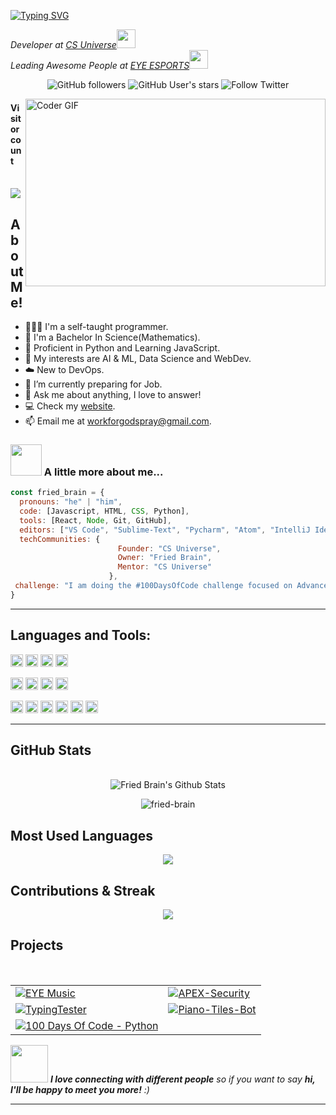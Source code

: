 <!--### Hello World, I am Aman 👋 -->
[![Typing SVG](https://readme-typing-svg.herokuapp.com/?font=Dancing+Script&size=40&vCenter=true&width=500&lines=Hello+Human!!+%F0%9F%91%8B;I+am+Aman+,+;I+am+a+Full+Stack+Developer&color=ff960d)](https://git.io/typing-svg)

<p><em>Developer at <a href="http://www.instagram.com/csuniverse.in">CS Universe</a><img src="https://media.giphy.com/media/fYSnHlufseco8Fh93Z/giphy.gif" width="30"></br>Leading Awesome People at <a href="https://www.instagram.com/eyeesportsindia">EYE ESPORTS</a><img src="https://media.giphy.com/media/WUlplcMpOCEmTGBtBW/giphy.gif" width="30"> 
</em></p>

<p align="center">
  <img alt="GitHub followers" src="https://img.shields.io/github/followers/fried-brain?color=ffb300&logo=github&style=for-the-badge&logoColor=ffb300">
 <!-- <img src="https://gpvc.arturio.dev/AKSHATNEMA" alt="profile views"> -->
  <img alt="GitHub User's stars" src="https://img.shields.io/github/stars/fried-brain?affiliations=OWNER&color=ffb300&logo=github&style=for-the-badge&logoColor=ffb300">
<img alt="Follow Twitter" src="https://img.shields.io/twitter/follow/fried_brain_?color=ffb300&label=Fried%20Brain&logo=twitter&logoColor=ffb300&style=for-the-badge">
 </p>
 
<img src="https://miro.medium.com/max/2800/1*BU7f02LeQeELztqxa8eCmw.gif" align="right" alt="Coder GIF" width="480" height="300">

<p align="center"> 

  <h4>Visitor count</h4><br>

  <img src="https://profile-counter.glitch.me/Fried-Brain/count.svg" />

</p>


<h2>About Me!</h2>

- 👨🏽‍💻 I'm a self-taught programmer.
- 💼 I'm a Bachelor In Science(Mathematics).
- 🌱 Proficient in Python and Learning JavaScript.
- 🤔 My interests are AI & ML, Data Science and WebDev.
- ☁️ New to DevOps.
- 💼 I’m currently preparing for Job.
- 💬 Ask me about anything, I love to answer!
- 💻 Check my [website](https://www.Fried-brain.repl.co/).
- 📫 Email me at [workforgodspray@gmail.com](mailto:workforgodspray@gmail.com).

### <img src="https://media.giphy.com/media/VgCDAzcKvsR6OM0uWg/giphy.gif" width="50"> A little more about me...  

```javascript
const fried_brain = {
  pronouns: "he" | "him",
  code: [Javascript, HTML, CSS, Python],
  tools: [React, Node, Git, GitHub],
  editors: ["VS Code", "Sublime-Text", "Pycharm", "Atom", "IntelliJ Idea"],
  techCommunities: {
                        Founder: "CS Universe",
                        Owner: "Fried Brain",
                        Mentor: "CS Universe"
                      },
 challenge: "I am doing the #100DaysOfCode challenge focused on Advanced Python"
}
```
---

<!-- Skills -->
**Languages and Tools:**  
---

<code><img height="20" src="https://img.shields.io/badge/Python-FFD43B?style=for-the-badge&logo=python&logoColor=darkgreen"></code>
<code><img height="20" src="https://img.shields.io/badge/JavaScript-323330?style=for-the-badge&logo=javascript&logoColor=F7DF1E"></code>
<code><img height="20" src="https://img.shields.io/badge/HTML5-E34F26?style=for-the-badge&logo=html5&logoColor=white"></code>
<code><img height="20" src="https://img.shields.io/badge/CSS3-1572B6?style=for-the-badge&logo=css3&logoColor=white"></code>

<code><img height="20" src="https://img.shields.io/badge/Node.js-339933?style=for-the-badge&logo=nodedotjs&logoColor=white"></code>
<code><img height="20" src="https://img.shields.io/badge/MySQL-005C84?style=for-the-badge&logo=mysql&logoColor=white"></code>
<code><img height="20" src="https://img.shields.io/badge/MongoDB-white?style=for-the-badge&logo=mongodb&logoColor=4EA94B"></code>
<code><img height="20" src="https://img.shields.io/badge/GitHub-100000?style=for-the-badge&logo=github&logoColor=white"></code>

<code><img height="20" src="https://img.shields.io/badge/conda-342B029.svg?&style=for-the-badge&logo=anaconda&logoColor=white"></code>
<code><img height="20" src="https://img.shields.io/badge/Visual_Studio_Code-0078D4?style=for-the-badge&logo=visual%20studio%20code&logoColor=white"></code>
<code><img height="20" src="https://img.shields.io/badge/Atom-66595C?style=for-the-badge&logo=Atom&logoColor=white"></code>
<code><img height="20" src="https://img.shields.io/badge/sublime_text-%23575757.svg?&style=for-the-badge&logo=sublime-text&logoColor=important"></code>
<code><img height="20" src="https://img.shields.io/badge/pycharm-143?style=for-the-badge&logo=pycharm&logoColor=black&color=black&labelColor=green"></code>
<code><img height="20" src="https://img.shields.io/badge/Spyder-838485?style=for-the-badge&logo=spyder%20ide&logoColor=maroon"></code>

---

<!-- Github Stats -->
<h2>GitHub Stats</h2>
<br>
<div align = "center">
    <img alt = "Fried Brain's Github Stats" src = "https://github-readme-stats.vercel.app/api?username=fried-brain&show_icons=true&title_color=ffb300&icon_color=ffb300&text_color=ffb300&bg_color=1C1E26">
</div>
<div align = "center">
<p><img src="https://activity-graph.herokuapp.com/graph?username=fried-brain&theme=github" alt="fried-brain" /></p>
</div>

<!---Most Used Languages---->
<h2>Most Used Languages</h2>
<div align = "center">
<p>
 <img src = "https://github-readme-stats.vercel.app/api/top-langs/?username=fried-brain&theme=tokyonight">
</p>
</div>
<h2>Contributions & Streak</h2>
<div align = "center">
<p>
 <img src = "https://github-readme-streak-stats.herokuapp.com/?user=fried-brain&theme=tokyonight&ring=DD2727&fire=DD2727&currStreakNum=6695E6">
</p>
</div>

<!-- Projects -->
<h2>Projects</h2>

<br>
<div align = "center">
    <table>
        <tr>
        <td><a href="https://github.com/fried-brain/EYE-Music" target="_blank">
            <img alt="EYE Music" src="https://github-readme-stats.vercel.app/api/pin/?username=Fried-Brain&repo=EYE-Music&show_icons=true&title_color=27D796&icon_color=B877DB&text_color=F9CBBE&bg_color=1C1E26">
        </a></td>
        <td><a href="https://github.com/fried-brain/APEX-Security" target="_blank">
            <img alt="APEX-Security" src="https://github-readme-stats.vercel.app/api/pin/?username=Fried-Brain&repo=APEX-Security&show_icons=true&title_color=27D796&icon_color=B877DB&text_color=F9CBBE&bg_color=1C1E26">
        </a></td>
        </tr>
        <tr>
        <td><a href="https://github.com/fried-brain/Nike-Web" target="_blank">
            <img alt="TypingTester" src="https://github-readme-stats.vercel.app/api/pin/?username=Fried-Brain&repo=Nike-Web&show_icons=true&title_color=27D796&icon_color=B877DB&text_color=F9CBBE&bg_color=1C1E26">
        </a></td>
        <td><a href="https://github.com/fried-brain/Scoop-portf" target="_blank">
            <img alt="Piano-Tiles-Bot" src="https://github-readme-stats.vercel.app/api/pin/?username=Fried-Brain&repo=Scoop-portf&show_icons=true&title_color=27D796&icon_color=B877DB&text_color=F9CBBE&bg_color=1C1E26">
        </a></td>
        </tr>
        <tr>
        <td><a href="https://github.com/fried-brain/100-days-of-code-Python" target="_blank">
            <img alt="100 Days Of Code - Python" src="https://github-readme-stats.vercel.app/api/pin/?username=Fried-Brain&repo=100-days-of-code-Python&show_icons=true&title_color=27D796&icon_color=B877DB&text_color=F9CBBE&bg_color=1C1E26">
        </a></td>
        </tr>
    </table>
</div>

<img src="https://media.giphy.com/media/LnQjpWaON8nhr21vNW/giphy.gif" width="60"> <em><b>I love connecting with different people</b> so if you want to say <b>hi, I'll be happy to meet you more!</b> :)</em>

---
